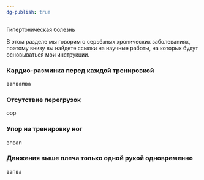 ```yaml
---
dg-publish: true
---
```

Гипертоническая болезнь

В этом разделе мы говорим о серьёзных хронических заболеваниях, поэтому внизу вы найдете ссылки на научные работы, на которых будут основываться мои инструкции.

### Кардио-разминка перед каждой тренировкой

вапвапва

### Отсутствие перегрузок

оор

### Упор на тренировку ног

впвап


### Движения выше плеча только одной рукой одновременно

вапва
